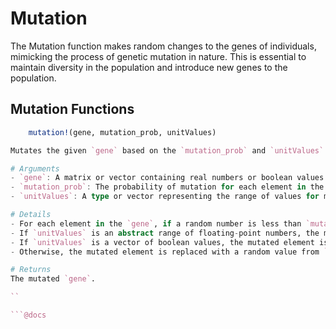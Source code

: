 # Mutation
The Mutation function makes random changes to the genes of individuals, mimicking the process of genetic mutation in nature. This is essential to maintain diversity in the population and introduce new genes to the population.

## Mutation Functions

```julia
    mutation!(gene, mutation_prob, unitValues)

Mutates the given `gene` based on the `mutation_prob` and `unitValues`.

# Arguments
- `gene`: A matrix or vector containing real numbers or boolean values.
- `mutation_prob`: The probability of mutation for each element in the `gene`.
- `unitValues`: A type or vector representing the range of values for mutation.

# Details
- For each element in the `gene`, if a random number is less than `mutation_prob`, the element is mutated.
- If `unitValues` is an abstract range of floating-point numbers, the mutated element is transformed to fit within the range.
- If `unitValues` is a vector of boolean values, the mutated element is negated.
- Otherwise, the mutated element is replaced with a random value from `unitValues`.

# Returns
The mutated `gene`.

``

```@docs
```
